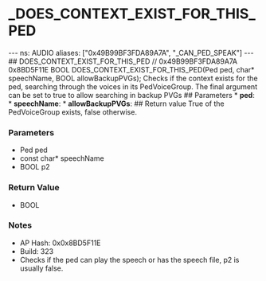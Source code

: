 # _DOES_CONTEXT_EXIST_FOR_THIS_PED

--- ns: AUDIO aliases: ["0x49B99BF3FDA89A7A", "_CAN_PED_SPEAK"] --- ## DOES_CONTEXT_EXIST_FOR_THIS_PED  // 0x49B99BF3FDA89A7A 0x8BD5F11E BOOL DOES_CONTEXT_EXIST_FOR_THIS_PED(Ped ped, char* speechName, BOOL allowBackupPVGs);  Checks if the context exists for the ped, searching through the voices in its PedVoiceGroup.  The final argument can be set to true to allow searching in backup PVGs  ## Parameters * **ped**: * **speechName**: * **allowBackupPVGs**:  ## Return value True of the PedVoiceGroup exists, false otherwise.

### Parameters
* Ped ped
* const char* speechName
* BOOL p2

### Return Value
* BOOL

### Notes
* AP Hash: 0x0x8BD5F11E
* Build: 323
* Checks if the ped can play the speech or has the speech file, p2 is usually false.

